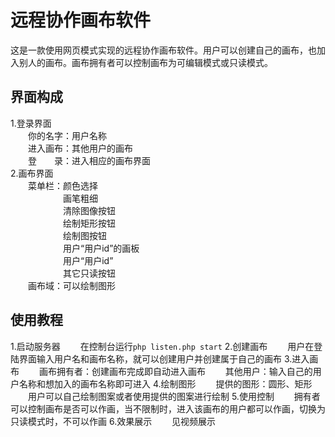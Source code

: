 ﻿
# 远程协作画布软件

这是一款使用网页模式实现的远程协作画布软件。用户可以创建自己的画布，也加入别人的画布。画布拥有者可以控制画布为可编辑模式或只读模式。

## 界面构成

1.登录界面<br />
&ensp;&ensp;&ensp;&ensp;你的名字：用户名称<br />
&ensp;&ensp;&ensp;&ensp;进入画布：其他用户的画布<br />
&ensp;&ensp;&ensp;&ensp;登&ensp;&ensp;&ensp;&ensp;录：进入相应的画布界面<br />
2.画布界面<br />
&ensp;&ensp;&ensp;&ensp;菜单栏：颜色选择<br />
&ensp;&ensp;&ensp;&ensp;&ensp;&ensp;&ensp;&ensp;&ensp;&ensp;&ensp;&ensp;画笔粗细<br />
&ensp;&ensp;&ensp;&ensp;&ensp;&ensp;&ensp;&ensp;&ensp;&ensp;&ensp;&ensp;清除图像按钮<br />
&ensp;&ensp;&ensp;&ensp;&ensp;&ensp;&ensp;&ensp;&ensp;&ensp;&ensp;&ensp;绘制矩形按钮<br />
&ensp;&ensp;&ensp;&ensp;&ensp;&ensp;&ensp;&ensp;&ensp;&ensp;&ensp;&ensp;绘制图按钮<br />
&ensp;&ensp;&ensp;&ensp;&ensp;&ensp;&ensp;&ensp;&ensp;&ensp;&ensp;&ensp;用户“用户id”的画板<br />
&ensp;&ensp;&ensp;&ensp;&ensp;&ensp;&ensp;&ensp;&ensp;&ensp;&ensp;&ensp;用户“用户id”<br />
&ensp;&ensp;&ensp;&ensp;&ensp;&ensp;&ensp;&ensp;&ensp;&ensp;&ensp;&ensp;其它只读按钮<br />
&ensp;&ensp;&ensp;&ensp;画布域：可以绘制图形<br />


## 使用教程
1.启动服务器
&ensp;&ensp;&ensp;&ensp;在控制台运行`php listen.php start`
2.创建画布
&ensp;&ensp;&ensp;&ensp;用户在登陆界面输入用户名和画布名称，就可以创建用户并创建属于自己的画布
3.进入画布
&ensp;&ensp;&ensp;&ensp;画布拥有者：创建画布完成即自动进入画布
&ensp;&ensp;&ensp;&ensp;其他用户：输入自己的用户名称和想加入的画布名称即可进入
4.绘制图形
&ensp;&ensp;&ensp;&ensp;提供的图形：圆形、矩形
&ensp;&ensp;&ensp;&ensp;用户可以自己绘制图案或者使用提供的图案进行绘制
5.使用控制
&ensp;&ensp;&ensp;&ensp;拥有者可以控制画布是否可以作画，当不限制时，进入该画布的用户都可以作画，切换为只读模式时，不可以作画
6.效果展示
&ensp;&ensp;&ensp;&ensp;见视频展示

